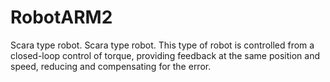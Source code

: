 # RobotARM2
Scara type robot.
Scara type robot. This type of robot is controlled from a closed-loop control of torque, providing feedback at the same position and speed, reducing and compensating for the error.
